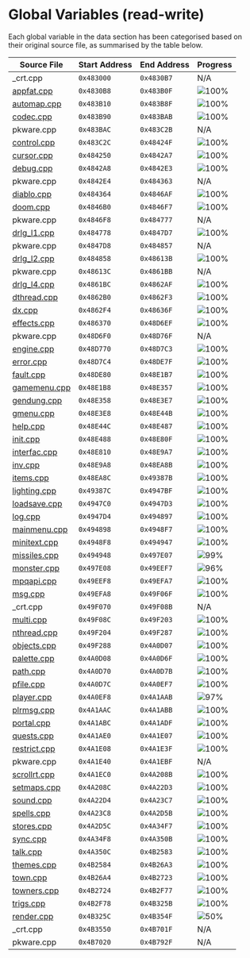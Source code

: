 # Global Variables (read-write)

Each global variable in the data section has been categorised based on their original source file, as summarised by the table below.

| Source File                | Start Address | End Address | Progress                                                    |
|----------------------------|---------------|-------------|-------------------------------------------------------------|
| _crt.cpp                   | `0x483000`    | `0x4830B7`  | N/A                                                         |
| [appfat.cpp](appfat.h)     | `0x4830B8`    | `0x483B0F`  | ![100%](http://progressed.io/bar/100 "(2648/2648 bytes)")   |
| [automap.cpp](automap.h)   | `0x483B10`    | `0x483B8F`  | ![100%](http://progressed.io/bar/100 "(128/128 bytes)")     |
| [codec.cpp](codec.h)       | `0x483B90`    | `0x483BAB`  | ![100%](http://progressed.io/bar/100 "(28/28 bytes)")       |
| pkware.cpp                 | `0x483BAC`    | `0x483C2B`  | N/A                                                         |
| [control.cpp](control.h)   | `0x483C2C`    | `0x48424F`  | ![100%](http://progressed.io/bar/100 "(1572/1572 bytes)")   |
| [cursor.cpp](cursor.h)     | `0x484250`    | `0x4842A7`  | ![100%](http://progressed.io/bar/100 "(88/88 bytes)")       |
| [debug.cpp](debug.h)       | `0x4842A8`    | `0x4842E3`  | ![100%](http://progressed.io/bar/100 "(60/60 bytes)")       |
| pkware.cpp                 | `0x4842E4`    | `0x484363`  | N/A                                                         |
| [diablo.cpp](diablo.h)     | `0x484364`    | `0x4846AF`  | ![100%](http://progressed.io/bar/100 "(844/844 bytes)")     |
| [doom.cpp](doom.h)         | `0x4846B0`    | `0x4846F7`  | ![100%](http://progressed.io/bar/100 "(72/72 bytes)")       |
| pkware.cpp                 | `0x4846F8`    | `0x484777`  | N/A                                                         |
| [drlg_l1.cpp](drlg_l1.h)   | `0x484778`    | `0x4847D7`  | ![100%](http://progressed.io/bar/100 "(96/96 bytes)")       |
| pkware.cpp                 | `0x4847D8`    | `0x484857`  | N/A                                                         |
| [drlg_l2.cpp](drlg_l2.h)   | `0x484858`    | `0x48613B`  | ![100%](http://progressed.io/bar/100 "(6372/6372 bytes)")   |
| pkware.cpp                 | `0x48613C`    | `0x4861BB`  | N/A                                                         |
| [drlg_l4.cpp](drlg_l4.h)   | `0x4861BC`    | `0x4862AF`  | ![100%](http://progressed.io/bar/100 "(244/244 bytes)")     |
| [dthread.cpp](dthread.h)   | `0x4862B0`    | `0x4862F3`  | ![100%](http://progressed.io/bar/100 "(68/68 bytes)")       |
| [dx.cpp](dx.h)             | `0x4862F4`    | `0x48636F`  | ![100%](http://progressed.io/bar/100 "(124/124 bytes)")     |
| [effects.cpp](effects.h)   | `0x486370`    | `0x48D6EF`  | ![100%](http://progressed.io/bar/100 "(29568/29568 bytes)") |
| pkware.cpp                 | `0x48D6F0`    | `0x48D76F`  | N/A                                                         |
| [engine.cpp](engine.h)     | `0x48D770`    | `0x48D7C3`  | ![100%](http://progressed.io/bar/100 "(84/84 bytes)")       |
| [error.cpp](error.h)       | `0x48D7C4`    | `0x48DE7F`  | ![100%](http://progressed.io/bar/100 "(1724/1724 bytes)")   |
| [fault.cpp](fault.h)       | `0x48DE80`    | `0x48E1B7`  | ![100%](http://progressed.io/bar/100 "(824/824 bytes)")     |
| [gamemenu.cpp](gamemenu.h) | `0x48E1B8`    | `0x48E357`  | ![100%](http://progressed.io/bar/100 "(416/416 bytes)")     |
| [gendung.cpp](gendung.h)   | `0x48E358`    | `0x48E3E7`  | ![100%](http://progressed.io/bar/100 "(144/144 bytes)")     |
| [gmenu.cpp](gmenu.h)       | `0x48E3E8`    | `0x48E44B`  | ![100%](http://progressed.io/bar/100 "(100/100 bytes)")     |
| [help.cpp](help.h)         | `0x48E44C`    | `0x48E487`  | ![100%](http://progressed.io/bar/100 "(60/60 bytes)")       |
| [init.cpp](init.h)         | `0x48E488`    | `0x48E80F`  | ![100%](http://progressed.io/bar/100 "(904/904 bytes)")     |
| [interfac.cpp](interfac.h) | `0x48E810`    | `0x48E9A7`  | ![100%](http://progressed.io/bar/100 "(408/408 bytes)")     |
| [inv.cpp](inv.h)           | `0x48E9A8`    | `0x48EA8B`  | ![100%](http://progressed.io/bar/100 "(228/228 bytes)")     |
| [items.cpp](items.h)       | `0x48EA8C`    | `0x49387B`  | ![100%](http://progressed.io/bar/100 "(19952/19952 bytes)") |
| [lighting.cpp](lighting.h) | `0x49387C`    | `0x4947BF`  | ![100%](http://progressed.io/bar/100 "(3908/3908 bytes)")   |
| [loadsave.cpp](loadsave.h) | `0x4947C0`    | `0x4947D3`  | ![100%](http://progressed.io/bar/100 "(20/20 bytes)")       |
| [log.cpp](log.h)           | `0x4947D4`    | `0x494897`  | ![100%](http://progressed.io/bar/100 "(196/196 bytes)")     |
| [mainmenu.cpp](mainmenu.h) | `0x494898`    | `0x4948F7`  | ![100%](http://progressed.io/bar/100 "(96/96 bytes)")       |
| [minitext.cpp](minitext.h) | `0x4948F8`    | `0x494947`  | ![100%](http://progressed.io/bar/100 "(80/80 bytes)")       |
| [missiles.cpp](missiles.h) | `0x494948`    | `0x497E07`  | ![99%](http://progressed.io/bar/99 "(13440/13504 bytes)")   |
| [monster.cpp](monster.h)   | `0x497E08`    | `0x49EEF7`  | ![96%](http://progressed.io/bar/96 "(28024/28912 bytes)")   |
| [mpqapi.cpp](mpqapi.h)     | `0x49EEF8`    | `0x49EFA7`  | ![100%](http://progressed.io/bar/100 "(176/176 bytes)")     |
| [msg.cpp](msg.h)           | `0x49EFA8`    | `0x49F06F`  | ![100%](http://progressed.io/bar/100 "(200/200 bytes)")     |
| _crt.cpp                   | `0x49F070`    | `0x49F08B`  | N/A                                                         |
| [multi.cpp](multi.h)       | `0x49F08C`    | `0x49F203`  | ![100%](http://progressed.io/bar/100 "(376/376 bytes)")     |
| [nthread.cpp](nthread.h)   | `0x49F204`    | `0x49F287`  | ![100%](http://progressed.io/bar/100 "(132/132 bytes)")     |
| [objects.cpp](objects.h)   | `0x49F288`    | `0x4A0D07`  | ![100%](http://progressed.io/bar/100 "(6784/6784 bytes)")   |
| [palette.cpp](palette.h)   | `0x4A0D08`    | `0x4A0D6F`  | ![100%](http://progressed.io/bar/100 "(104/104 bytes)")     |
| [path.cpp](path.h)         | `0x4A0D70`    | `0x4A0D7B`  | ![100%](http://progressed.io/bar/100 "(12/12 bytes)")       |
| [pfile.cpp](pfile.h)       | `0x4A0D7C`    | `0x4A0EF7`  | ![100%](http://progressed.io/bar/100 "(380/380 bytes)")     |
| [player.cpp](player.h)     | `0x4A0EF8`    | `0x4A1AAB`  | ![97%](http://progressed.io/bar/97 "(2933/2996 bytes)")     |
| [plrmsg.cpp](plrmsg.h)     | `0x4A1AAC`    | `0x4A1ABB`  | ![100%](http://progressed.io/bar/100 "(16/16 bytes)")       |
| [portal.cpp](portal.h)     | `0x4A1ABC`    | `0x4A1ADF`  | ![100%](http://progressed.io/bar/100 "(36/36 bytes)")       |
| [quests.cpp](quests.h)     | `0x4A1AE0`    | `0x4A1E07`  | ![100%](http://progressed.io/bar/100 "(808/808 bytes)")     |
| [restrict.cpp](restrict.h) | `0x4A1E08`    | `0x4A1E3F`  | ![100%](http://progressed.io/bar/100 "(56/56 bytes)")       |
| pkware.cpp                 | `0x4A1E40`    | `0x4A1EBF`  | N/A                                                         |
| [scrollrt.cpp](scrollrt.h) | `0x4A1EC0`    | `0x4A208B`  | ![100%](http://progressed.io/bar/100 "(460/460 bytes)")     |
| [setmaps.cpp](setmaps.h)   | `0x4A208C`    | `0x4A22D3`  | ![100%](http://progressed.io/bar/100 "(584/584 bytes)")     |
| [sound.cpp](sound.h)       | `0x4A22D4`    | `0x4A23C7`  | ![100%](http://progressed.io/bar/100 "(244/244 bytes)")     |
| [spells.cpp](spells.h)     | `0x4A23C8`    | `0x4A2D5B`  | ![100%](http://progressed.io/bar/100 "(2452/2452 bytes)")   |
| [stores.cpp](stores.h)     | `0x4A2D5C`    | `0x4A34F7`  | ![100%](http://progressed.io/bar/100 "(1948/1948 bytes)")   |
| [sync.cpp](sync.h)         | `0x4A34F8`    | `0x4A350B`  | ![100%](http://progressed.io/bar/100 "(20/20 bytes)")       |
| [talk.cpp](talk.h)         | `0x4A350C`    | `0x4B2583`  | ![100%](http://progressed.io/bar/100 "(61560/61560 bytes)") |
| [themes.cpp](themes.h)     | `0x4B2584`    | `0x4B26A3`  | ![100%](http://progressed.io/bar/100 "(288/288 bytes)")     |
| [town.cpp](town.h)         | `0x4B26A4`    | `0x4B2723`  | ![100%](http://progressed.io/bar/100 "(128/128 bytes)")     |
| [towners.cpp](towners.h)   | `0x4B2724`    | `0x4B2F77`  | ![100%](http://progressed.io/bar/100 "(2132/2132 bytes)")   |
| [trigs.cpp](trigs.h)       | `0x4B2F78`    | `0x4B325B`  | ![100%](http://progressed.io/bar/100 "(740/740 bytes)")     |
| [render.cpp](render.h)     | `0x4B325C`    | `0x4B354F`  | ![50%](http://progressed.io/bar/50 "(384/756 bytes)")       |
| _crt.cpp                   | `0x4B3550`    | `0x4B701F`  | N/A                                                         |
| pkware.cpp                 | `0x4B7020`    | `0x4B792F`  | N/A                                                         |
